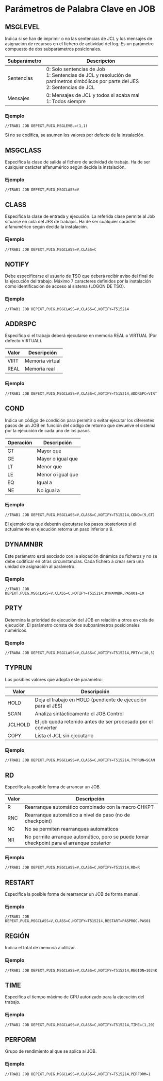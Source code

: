 # Parámetros de Palabra Clave en JOB

## MSGLEVEL

Indica si se han de imprimir o no las sentencias de JCL y los mensajes de asignación de recursos en el fichero de actividad del log. Es un parámetro compuesto de dos subparámetros posicionales.

| Subparámetro | Descripción                                                                 |
|--------------|-----------------------------------------------------------------------------|
| Sentencias   | 0: Solo sentencias de Job<br>1: Sentencias de JCL y resolución de parámetros simbólicos por parte del JES<br>2: Sentencias de JCL |
| Mensajes     | 0: Mensajes de JCL y todos si acaba mal<br>1: Todos siempre                |

### Ejemplo

```
//TRAB1 JOB DEPEXT,PUIG,MSGLEVEL=(1,1)
```

Si no se codifica, se asumen los valores por defecto de la instalación.

## MSGCLASS

Especifica la clase de salida al fichero de actividad de trabajo. Ha de ser cualquier carácter alfanumérico según decida la instalación.

### Ejemplo

```
//TRAB1 JOB DEPEXT,PUIG,MSGCLASS=V
```

## CLASS

Especifica la clase de entrada y ejecución. La referida clase permite al Job situarse en cola del JES de trabajos. Ha de ser cualquier carácter alfanumérico según decida la instalación.

### Ejemplo

```
//TRAB1 JOB DEPEXT,PUIG,MSGCLASS=V,CLASS=C
```

## NOTIFY

Debe especificarse el usuario de TSO que deberá recibir aviso del final de la ejecución del trabajo. Máximo 7 caracteres definidos por la instalación como identificación de acceso al sistema (LOGON DE TSO).

### Ejemplo

```
//TRAB1 JOB DEPEXT,PUIG,MSGCLASS=V,CLASS=C,NOTIFY=T515214
```

## ADDRSPC

Especifica si el trabajo deberá ejecutarse en memoria REAL o VIRTUAL (Por defecto VIRTUAL).

| Valor | Descripción |
|-------|-------------|
| VIRT  | Memoria virtual |
| REAL  | Memoria real    |

### Ejemplo

```
//TRAB1 JOB DEPEXT,PUIG,MSGCLASS=V,CLASS=C,NOTIFY=T515214,ADDRSPC=VIRT
```

## COND

Indica un código de condición para permitir o evitar ejecutar los diferentes pasos de un JOB en función del código de retorno que devuelve el sistema por la ejecución de cada uno de los pasos.

| Operación | Descripción          |
|-----------|----------------------|
| GT        | Mayor que            |
| GE        | Mayor o igual que    |
| LT        | Menor que            |
| LE        | Menor o igual que    |
| EQ        | Igual a              |
| NE        | No igual a           |

### Ejemplo

```
//TRAB1 JOB DEPEXT,PUIG,MSGCLASS=V,CLASS=C,NOTIFY=T515214,COND=(9,GT)
```

El ejemplo cita que deberán ejecutarse los pasos posteriores si el actualmente en ejecución retorna un paso inferior a 9.

## DYNAMNBR

Este parámetro está asociado con la alocación dinámica de ficheros y no se debe codificar en otras circunstancias. Cada fichero a crear será una unidad de asignación al parámetro.

### Ejemplo

```
//TRAB1 JOB DEPEXT,PUIG,MSGCLASS=V,CLASS=C,NOTIFY=T515214,DYNAMNBR.PASO01=10
```

## PRTY

Determina la prioridad de ejecución del JOB en relación a otros en cola de ejecución. El parámetro consta de dos subparámetros posicionales numéricos.

### Ejemplo

```
//TRABA JOB DEPEXT,PUIG,MSGCLASS=V,CLASS=C,NOTIFY=T515214,PRTY=(10,5)
```

## TYPRUN

Los posibles valores que adopta este parámetro:

| Valor    | Descripción                                                                 |
|----------|-----------------------------------------------------------------------------|
| HOLD     | Deja el trabajo en HOLD (pendiente de ejecución para el JES)                |
| SCAN     | Analiza sintácticamente el JOB Control                                      |
| JCLHOLD  | El job queda retenido antes de ser procesado por el converter               |
| COPY     | Lista el JCL sin ejecutarlo                                                 |

### Ejemplo

```
//TRAB1 JOB DEPEXT,PUIG,MSGCLASS=V,CLASS=C,NOTIFY=T515214,TYPRUN=SCAN
```

## RD

Especifica la posible forma de arrancar un JOB.

| Valor | Descripción                                                                 |
|-------|-----------------------------------------------------------------------------|
| R     | Rearranque automático combinado con la macro CHKPT                          |
| RNC   | Rearranque automático a nivel de paso (no de checkpoint)                    |
| NC    | No se permiten rearranques automáticos                                      |
| NR    | No permite arranque automático, pero se puede tomar checkpoint para el arranque posterior |

### Ejemplo

```
//TRAB1 JOB DEPEXT,PUIG,MSGCLASS=V,CLASS=C,NOTIFY=T515214,RD=R
```

## RESTART

Especifica la posible forma de rearrancar un JOB de forma manual.

### Ejemplo

```
//TRAB1 JOB DEPEXT,PUIG,MSGCLASS=V,CLASS=C,NOTIFY=T515214,RESTART=PASPROC.PAS01
```

## REGIÓN

Indica el total de memoria a utilizar.

### Ejemplo

```
//TRAB1 JOB DEPEXT,PUIG,MSGCLASS=V,CLASS=C,NOTIFY=T515214,REGION=1024K
```

## TIME

Especifica el tiempo máximo de CPU autorizado para la ejecución del trabajo.

### Ejemplo

```
//TRAB1 JOB DEPEXT,PUIG,MSGCLASS=V,CLASS=C,NOTIFY=T515214,TIME=(1,20)
```

## PERFORM

Grupo de rendimiento al que se aplica al JOB.

### Ejemplo

```
//TRAB1 JOB DEPEXT,PUIG,MSGCLASS=V,CLASS=C,NOTIFY=T515214,PERFORM=1
